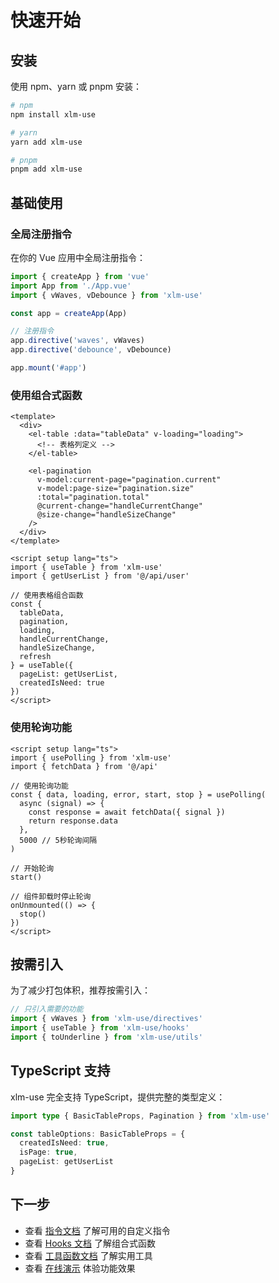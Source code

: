 # 快速开始

## 安装

使用 npm、yarn 或 pnpm 安装：

```bash
# npm
npm install xlm-use

# yarn
yarn add xlm-use

# pnpm
pnpm add xlm-use
```

## 基础使用

### 全局注册指令

在你的 Vue 应用中全局注册指令：

```typescript
import { createApp } from 'vue'
import App from './App.vue'
import { vWaves, vDebounce } from 'xlm-use'

const app = createApp(App)

// 注册指令
app.directive('waves', vWaves)
app.directive('debounce', vDebounce)

app.mount('#app')
```

### 使用组合式函数

```vue
<template>
  <div>
    <el-table :data="tableData" v-loading="loading">
      <!-- 表格列定义 -->
    </el-table>
    
    <el-pagination
      v-model:current-page="pagination.current"
      v-model:page-size="pagination.size"
      :total="pagination.total"
      @current-change="handleCurrentChange"
      @size-change="handleSizeChange"
    />
  </div>
</template>

<script setup lang="ts">
import { useTable } from 'xlm-use'
import { getUserList } from '@/api/user'

// 使用表格组合函数
const {
  tableData,
  pagination,
  loading,
  handleCurrentChange,
  handleSizeChange,
  refresh
} = useTable({
  pageList: getUserList,
  createdIsNeed: true
})
</script>
```

### 使用轮询功能

```vue
<script setup lang="ts">
import { usePolling } from 'xlm-use'
import { fetchData } from '@/api'

// 使用轮询功能
const { data, loading, error, start, stop } = usePolling(
  async (signal) => {
    const response = await fetchData({ signal })
    return response.data
  },
  5000 // 5秒轮询间隔
)

// 开始轮询
start()

// 组件卸载时停止轮询
onUnmounted(() => {
  stop()
})
</script>
```

## 按需引入

为了减少打包体积，推荐按需引入：

```typescript
// 只引入需要的功能
import { vWaves } from 'xlm-use/directives'
import { useTable } from 'xlm-use/hooks'
import { toUnderline } from 'xlm-use/utils'
```

## TypeScript 支持

xlm-use 完全支持 TypeScript，提供完整的类型定义：

```typescript
import type { BasicTableProps, Pagination } from 'xlm-use'

const tableOptions: BasicTableProps = {
  createdIsNeed: true,
  isPage: true,
  pageList: getUserList
}
```

## 下一步

- 查看 [指令文档](/directives/) 了解可用的自定义指令
- 查看 [Hooks 文档](/hooks/) 了解组合式函数
- 查看 [工具函数文档](/utils/) 了解实用工具
- 查看 [在线演示](/demo) 体验功能效果